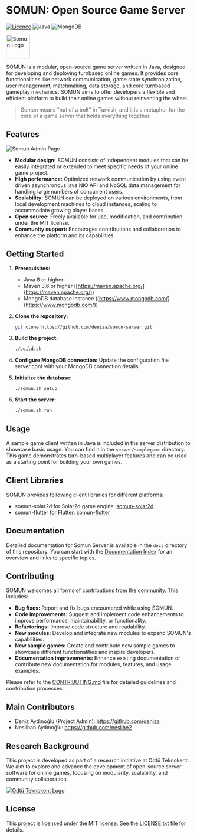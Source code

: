 # SOMUN: Open Source Game Server

[![Licence](https://img.shields.io/github/license/Ileriayo/markdown-badges?style=for-the-badge)](./LICENSE)
![Java](https://img.shields.io/badge/java-%23ED8B00.svg?style=for-the-badge&logo=openjdk&logoColor=white)
![MongoDB](https://img.shields.io/badge/MongoDB-%234ea94b.svg?style=for-the-badge&logo=mongodb&logoColor=white)


<img src="https://he2apps.com/somun/somun-logo-icon-small.png" alt="Somun Logo" width="64" height="auto">

SOMUN is a modular, open-source game server written in Java, designed for developing and deploying turnbased online games. It provides core functionalities like network communication, game state synchronization, user management, matchmaking, data storage, and core turnbased gameplay mechanics. SOMUN aims to offer developers a flexible and efficient platform to build their online games without reinventing the wheel.

> Somun means "nut of a bolt" in Turkish, and it is a metaphor for the core of a game server that holds everything together.

## Features

<img src="https://he2apps.com/somun/somun-admin.png" alt="Somun Admin Page" width="auto" height="auto">

* **Modular design:** SOMUN consists of independent modules that can be easily integrated or extended to meet specific needs of your online game project.
* **High performance:** Optimized network communication by using event driven asynchronous java NIO API and NoSQL data management for handling large numbers of concurrent users.
* **Scalability:** SOMUN can be deployed on various environments, from local development machines to cloud instances, scaling to accommodate growing player bases.
* **Open source:** Freely available for use, modification, and contribution under the MIT license.
* **Community support:** Encourages contributions and collaboration to enhance the platform and its capabilities.

## Getting Started

1. **Prerequisites:**
    * Java 8 or higher
    * Maven 3.6 or higher ([https://maven.apache.org/](https://maven.apache.org/))
    * MongoDB database instance ([https://www.mongodb.com/](https://www.mongodb.com/))
2. **Clone the repository:**
    ```bash
    git clone https://github.com/deniza/somun-server.git
    ```
3. **Build the project:**
    ```bash
    ./build.sh
    ```
4. **Configure MongoDB connection:**
   Update the configuration file server.conf with your MongoDB connection details.

5. **Initialize the database:**
    ```
    ./somun.sh setup
    ```
   
6. **Start the server:**
    ```bash
    ./somun.sh run
    ```

## Usage

A sample game client written in Java is included in the server distribution to showcase basic usage. You can find it in the `server/samplegame` directory. This game demonstrates turn-based multiplayer features and can be used as a starting point for building your own games.

## Client Libraries

SOMUN provides following client libraries for different platforms:
* somun-solar2d for Solar2d game engine: [somun-solar2d](https://github.com/deniza/somun-solar2d)
* somun-flutter for Flutter: [somun-flutter](https://github.com/deniza/somun-flutter)

## Documentation

Detailed documentation for Somun Server is available in the `docs` directory of this repository. You can start with the [Documentation Index](docs/index.MD) for an overview and links to specific topics.

## Contributing

SOMUN welcomes all forms of contributions from the community. This includes:

* **Bug fixes:** Report and fix bugs encountered while using SOMUN.
* **Code improvements:** Suggest and implement code enhancements to improve performance, maintainability, or functionality.
* **Refactorings:** Improve code structure and readability.
* **New modules:** Develop and integrate new modules to expand SOMUN's capabilities.
* **New sample games:** Create and contribute new sample games to showcase different functionalities and inspire developers.
* **Documentation improvements:** Enhance existing documentation or contribute new documentation for modules, features, and usage examples.

Please refer to the [CONTRIBUTING.md](docs/CONTRIBUTING.md) file for detailed guidelines and contribution processes.

## Main Contributors

* Deniz Aydınoğlu (Project Admin): https://github.com/deniza
* Neslihan Aydınoğlu: https://github.com/neslihe2

## Research Background

This project is developed as part of a research initiative at Odtü Teknokent. We aim to explore and advance the development of open-source server software for online games, focusing on modularity, scalability, and community collaboration.

[<img src="https://he2apps.com/somun/teknokent-logo.png" alt="Odtü Teknokent Logo">](https://odtuteknokent.com.tr)

## License

This project is licensed under the MIT license. See the [LICENSE.txt](LICENSE.txt) file for details.
